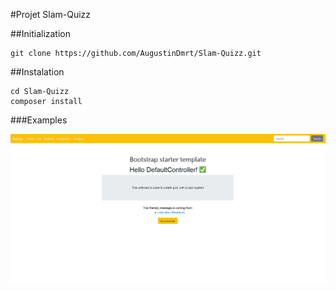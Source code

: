 #Projet Slam-Quizz

##Initialization

	git clone https://github.com/AugustinDmrt/Slam-Quizz.git

##Instalation

	cd Slam-Quizz
	composer install
	
###Examples

![Example of the index page ](assests/screenshot_home.JPG)



	
